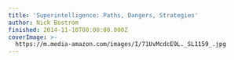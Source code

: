 ```yaml
---
title: 'Superintelligence: Paths, Dangers, Strategies'
author: Nick Bostrom
finished: 2014-11-10T00:00:00.000Z
coverImage: >-
  https://m.media-amazon.com/images/I/71UvMcdcE9L._SL1159_.jpg
---
```

